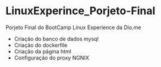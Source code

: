 # LinuxExperince_Porjeto-Final
Porjeto Final do BootCamp Linux Experience da Dio.me


- Criação do banco de dados mysql
- Criação do dockerfile
- Criação da página html
- Configuração do proxy NGNIX
